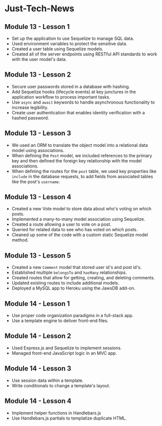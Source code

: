 # Just-Tech-News

## Module 13 - Lesson 1

- Set up the application to use Sequelize to manage SQL data.
- Used environment variables to protect the sensitive data.
- Created a user table using Sequelize models.
- Created all of the server endpoints using RESTful API standards to work with the user model's data.

## Module 13 - Lesson 2

- Secure user passwords stored in a database with hashing.
- Add Sequelize hooks (lifecycle events) at key junctures in the application workflow to process important tasks.
- Use `async` and `await` keywords to handle asynchronous functionality to increase legibility.
- Create user authentication that enables identity verification with a hashed password.

## Module 13 - Lesson 3

- We used an ORM to translate the object model into a relational data model using associations.
- When defining the `Post` model, we included references to the primary key and then defined the foreign key relationship with the model associations.
- When defining the routes for the `post` table, we used key properties like `include` in the database requests, to add fields from associated tables like the post's `username`.

## Module 13 - Lesson 4

- Created a new Vote model to store data about who's voting on which posts.
- Implemented a many-to-many model association using Sequelize.
- Created a route allowing a user to vote on a post.
- Queried for related data to see who has voted on which posts.
- Cleaned up some of the code with a custom static Sequelize model method.

## Module 13 - Lesson 5

- Created a new `Comment` model that stored user id's and post id's.
- Established multiple `belongsTo` and `hasMany` relationships.
- Created routes that allow for getting, creating, and deleting comments.
- Updated existing routes to include additional models.
- Deployed a MySQL app to Heroku using the JawsDB add-on.

## Module 14 - Lesson 1

- Use proper code organization paradigms in a full-stack app.
- Use a template engine to deliver front-end files.

## Module 14 - Lesson 2

- Used Express.js and Sequelize to implement sessions.
- Managed front-end JavaScript logic in an MVC app.

## Module 14 - Lesson 3

- Use session data within a template.
- Write conditionals to change a template's layout.

## Module 14 - Lesson 4

- Implement helper functions in Handlebars.js
- Use Handlebars.js partials to templatize duplicate HTML.
